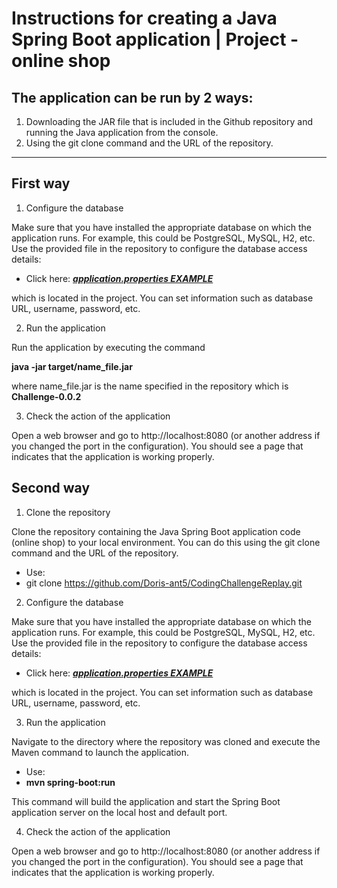 Instructions for creating a Java Spring Boot application | Project - online shop
=======

The application can be run by 2 ways:
-----------

1. Downloading the JAR file that is included in the Github repository and running the Java application from the console.
2. Using the git clone command and the URL of the repository.

---

First way
-----------

1. Configure the database

Make sure that you have installed the appropriate database on which the application runs. For example, this could be PostgreSQL, MySQL, H2, etc. Use the provided file in the repository to configure the database access details:

- Click here: [_**application.properties EXAMPLE**_](https://github.com/Doris-ant5/CodingChallengeReplay/blob/main/Application.properties%20EXAMPLE/Application.properties%20EXAMPLE)

which is located in the project. You can set information such as database URL, username, password, etc.


2. Run the application

Run the application by executing the command 

**java -jar target/name_file.jar**

where name_file.jar is the name specified in the repository which is **Challenge-0.0.2**

3. Check the action of the application

Open a web browser and go to http://localhost:8080 (or another address if you changed the port in the configuration). You should see a page that indicates that the application is working properly.

Second way
-----------

1. Clone the repository

Clone the repository containing the Java Spring Boot application code (online shop) to your local environment. You can do this using the git clone command and the URL of the repository.

- Use:
- git clone https://github.com/Doris-ant5/CodingChallengeReplay.git

2. Configure the database

Make sure that you have installed the appropriate database on which the application runs. For example, this could be PostgreSQL, MySQL, H2, etc. Use the provided file in the repository to configure the database access details:

- Click here: [_**application.properties EXAMPLE**_](https://github.com/Doris-ant5/CodingChallengeReplay/blob/main/Application.properties%20EXAMPLE/Application.properties%20EXAMPLE)

which is located in the project. You can set information such as database URL, username, password, etc.

3. Run the application

Navigate to the directory where the repository was cloned and execute the Maven command to launch the application.

- Use:
- **mvn spring-boot:run**

This command will build the application and start the Spring Boot application server on the local host and default port.

4. Check the action of the application

Open a web browser and go to http://localhost:8080 (or another address if you changed the port in the configuration). You should see a page that indicates that the application is working properly.